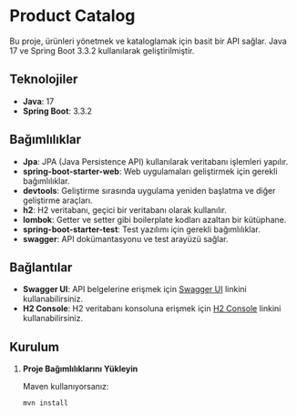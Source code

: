 # Product Catalog

Bu proje, ürünleri yönetmek ve kataloglamak için basit bir API sağlar. Java 17 ve Spring Boot 3.3.2 kullanılarak geliştirilmiştir.

## Teknolojiler

- **Java**: 17
- **Spring Boot**: 3.3.2

## Bağımlılıklar

- **Jpa**: JPA (Java Persistence API) kullanılarak veritabanı işlemleri yapılır.
- **spring-boot-starter-web**: Web uygulamaları geliştirmek için gerekli bağımlılıklar.
- **devtools**: Geliştirme sırasında uygulama yeniden başlatma ve diğer geliştirme araçları.
- **h2**: H2 veritabanı, geçici bir veritabanı olarak kullanılır.
- **lombok**: Getter ve setter gibi boilerplate kodları azaltan bir kütüphane.
- **spring-boot-starter-test**: Test yazılımı için gerekli bağımlılıklar.
- **swagger**: API dokümantasyonu ve test arayüzü sağlar.

## Bağlantılar

- **Swagger UI**: API belgelerine erişmek için [Swagger UI](http://localhost:8080/swagger-ui/index.html) linkini kullanabilirsiniz.
- **H2 Console**: H2 veritabanı konsoluna erişmek için [H2 Console](http://localhost:8080/h2-console) linkini kullanabilirsiniz.

## Kurulum

1. **Proje Bağımlılıklarını Yükleyin**

   Maven kullanıyorsanız:

   ```bash
   mvn install
